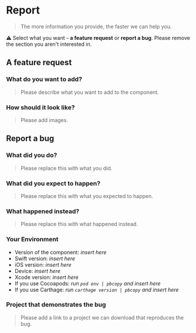# Report

> The more information you provide, the faster we can help you.

⚠️ Select what you want - **a feature request** or **report a bug**. Please remove the section you aren't interested in.

## A feature request

###  What do you want to add?

> Please describe what you want to add to the component. 

### How should it look like?

> Please add images. 

## Report a bug

###  What did you do?

> Please replace this with what you did. 

### What did you expect to happen?

> Please replace this with what you expected to happen.  

### What happened instead?

> Please replace this with what happened instead.

### Your Environment

- Version of the component: _insert here_
- Swift version: _insert here_
- iOS version: _insert here_
- Device: _insert here_
- Xcode version: _insert here_
- If you use Cocoapods: _run `pod env | pbcopy` and insert here_ 
- If you use Carthage: _run `carthage version | pbcopy` and insert here_

### Project that demonstrates the bug

> Please add a link to a project we can download that reproduces the bug.

